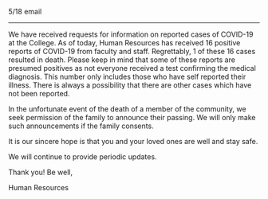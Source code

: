 5/18 email

----


We have received requests for information on reported cases of COVID-19 at the College.  As of today, Human Resources has received 16 positive reports of COVID-19 from faculty and staff.   Regrettably, 1 of these 16 cases resulted in death. Please keep in mind that some of these reports are presumed positives as not everyone received a test confirming the medical diagnosis. This number only includes those who have self reported their illness. There is always a possibility that there are other cases which have not been reported.
 
In the unfortunate event of the death of a member of the community, we seek permission of the family to announce their passing.  We will only make such announcements if the family consents.
 
It is our sincere hope is that you and your loved ones are well and stay safe.
 
We will continue to provide periodic updates.
 
Thank you!  Be well,
 
Human Resources
 
 
